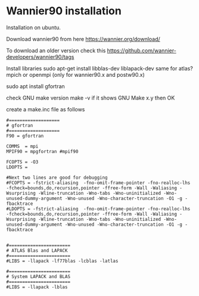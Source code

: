 # Wannier90 installation

Installation on ubuntu.

Download wannier90 from here
https://wannier.org/download/

To download an older version check this
https://github.com/wannier-developers/wannier90/tags

Install libraries
sudo apt-get install libblas-dev liblapack-dev
same for atlas?
mpich or openmpi (only for wannier90.x and postw90.x)

sudo apt install gfortran

check GNU make version
make -v
if it shows GNU Make x.y then OK

create a make.inc file as follows

```
#===================
# gfortran
#===================
F90 = gfortran

COMMS  = mpi
MPIF90 = mpgfortran #mpif90

FCOPTS = -O3
LDOPTS =

#Next two lines are good for debugging
#FCOPTS = -fstrict-aliasing  -fno-omit-frame-pointer -fno-realloc-lhs -fcheck=bounds,do,recursion,pointer -ffree-form -Wall -Waliasing -Wsurprising -Wline-truncation -Wno-tabs -Wno-uninitialized -Wno-unused-dummy-argument -Wno-unused -Wno-character-truncation -O1 -g -fbacktrace
#LDOPTS = -fstrict-aliasing  -fno-omit-frame-pointer -fno-realloc-lhs -fcheck=bounds,do,recursion,pointer -ffree-form -Wall -Waliasing -Wsurprising -Wline-truncation -Wno-tabs -Wno-uninitialized -Wno-unused-dummy-argument -Wno-unused -Wno-character-truncation -O1 -g -fbacktrace


#=======================
# ATLAS Blas and LAPACK
#=======================
#LIBS = -llapack -lf77blas -lcblas -latlas

#=======================
# System LAPACK and BLAS
#=======================
#LIBS = -llapack -lblas
```

